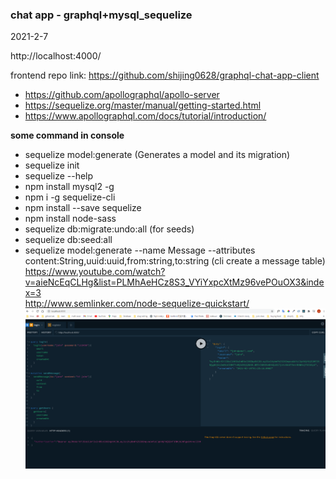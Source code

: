 ### chat app - graphql+mysql_sequelize

2021-2-7

http://localhost:4000/

frontend repo link: https://github.com/shijing0628/graphql-chat-app-client

- https://github.com/apollographql/apollo-server
- https://sequelize.org/master/manual/getting-started.html
- https://www.apollographql.com/docs/tutorial/introduction/

**some command in console**

- sequelize model:generate (Generates a model and its migration)
- sequelize init
- sequelize --help
- npm install mysql2 -g
- npm i -g sequelize-cli
- npm install --save sequelize
- npm install node-sass
- sequelize db:migrate:undo:all (for seeds)
- sequelize db:seed:all
- sequelize model:generate --name Message --attributes content:String,uuid:uuid,from:string,to:string (cli create a message table)
  <br>
  https://www.youtube.com/watch?v=aieNcEqCLHg&list=PLMhAeHCz8S3_VYiYxpcXtMz96vePOuOX3&index=3
  <br>
  http://www.semlinker.com/node-sequelize-quickstart/
  <br>
  ![](2021-02-10-08-54-45.png)
